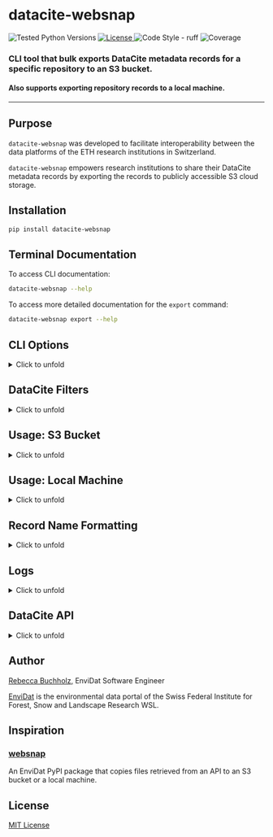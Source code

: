 # datacite-websnap

<div>
    <img alt="Tested Python Versions" src="https://img.shields.io/badge/python-3.11%20|%203.12%20|%203.13-blue">
    <a href="https://github.com/EnviDat/datacite-websnap/blob/main/LICENSE" target="_blank">
      <img alt="License" src="https://img.shields.io/pypi/l/websnap?color=%232780C1">
    </a>
    <img alt="Code Style - ruff" src="https://img.shields.io/badge/style-ruff-41B5BE?style=flat">
    <img alt="Coverage" src="https://gitlabext.wsl.ch/EnviDat/datacite-websnap/badges/main/coverage.svg">
</div>

### CLI tool that bulk exports DataCite metadata records for a specific repository to an S3 bucket. 
#### Also supports exporting repository records to a local machine.

---


## Purpose

`datacite-websnap` was developed to facilitate interoperability between the data platforms of the ETH research institutions in Switzerland. 

`datacite-websnap` empowers research institutions to share their DataCite metadata records by exporting the records to publicly accessible S3 cloud storage.  


## Installation

```bash
pip install datacite-websnap
```


## Terminal Documentation

To access CLI documentation:
```bash
datacite-websnap --help
```

To access more detailed documentation for the `export` command:
```bash
datacite-websnap export --help
```

## CLI Options

<details>
  <summary>Click to unfold</summary>

### Command: `export`

Bulk export DataCite XML metadata records that correspond to the records for a particular DataCite repository and/or DOI prefix.

The default behavior is to export DataCite XML records to an S3 bucket but command also supports exporting the records to a local machine.

| Option             | Default                    | Description                                                                                                                                                                                                                                                                                                                                           |
|--------------------|----------------------------|-------------------------------------------------------------------------------------------------------------------------------------------------------------------------------------------------------------------------------------------------------------------------------------------------------------------------------------------------------|
| `--doi-prefix`     | `None`                     | <ul><li>DataCite DOI prefix used to filter results</li><li>Accepts single or multiple prefix arguments</li><li>*Example*: `--doi-prefix 10.16904 --doi-prefix 10.25678`</li></ul>                                                                                                                                                                     |
| `--client-id`      | `None`                     | <ul><li>DataCite repository account ID used to filter results</li><li>*Example*: `--client-id ethz.wsl`</li></ul>                                                                                                                                                                                                                                     |
| `--destination`    | `S3`                       | <ul><li>Export destination for the DataCite XML records</li><li>`S3` (default) for an S3 bucket</li><li>`local` for local file system</li></ul>                                                                                                                                                                                                       |
| `--bucket`         | `None`                     | <ul><li>Name of S3 bucket that DataCite XML records (as S3 objects) will be written in</li><li>*Example*: `--bucket opendataswiss`</li><ul>                                                                                                                                                                                                           |
| `--key-prefix`     | `None`                     | <ul><li>Optional key prefix for objects in S3 bucket</li><li>If omitted then objects are written in S3 bucket without a prefix</li><li>*Example*: `--key-prefix wsl`</li></ul>                                                                                                                                                                        |
| `--directory-path` | `None`                     | <ul><li>Only used if exporting to `local` destination<li>Path of the local directory that DataCite XML records will be written in </li></ul>                                                                                                                                                                                                          |
| `--file-logs`      | `False`                    | <ul><li>Enables logging info messages and errors to a file log</li></ul>                                                                                                                                                                                                                                                                              |
| `--log-level`      | `INFO`                     | <ul><li>Level to use for logging if using `--file-logs` option</li><li>Default value is `INFO`</li><li>Valid logging levels are `DEBUG`, `INFO`, `WARNING`, `ERROR`, or `CRITICAL`</li><li><a href="https://docs.python.org/3/library/logging.html#logging-levels" target="_blank">Click here to learn more about Python logging levels</a></li></ul> |
| `--early-exit`     | `False`                    | <ul><li>If enabled then terminates program immediately after export error occurs</li><li>Default value is `False` (not enabled)</li><li>If `False` then only logs export error and continues to try to export other DataCite XML records returned by search query</li></ul>                                                                           |
| `--api-url`        | `https://api.datacite.org` | <ul><li>DataCite API base URL used for queries</li><li>[Can also be set using a DataCite API environment variable](#datacite-api)</li></ul>                                                                                                                                                                                                           |
| `--page-size`      | `250`                      | <ul><li>Number of records returned per page of DataCite API response using pagination</li><li>[Can also be set using a DataCite API environment variable](#datacite-api)</li></ul>                                                                                                                                                                    |

</details>

## DataCite Filters

<details>
  <summary>
  Click to unfold
  </summary>

Repository account ID and DOI prefix are the supported filters used to select DataCite records that will be exported. 

The filters can be applied for both S3 bucket and local machine usage.  

### Repository Account ID

_Please note that applying this filter will bulk export ALL records for the specified repository account ID!_

Repositories with records on DataCite each have their own DataCite repository account ID.

To confirm you have the correct repository ID you can call the [DataCite API client endpoint](https://support.datacite.org/reference/get_clients-id). 

If you do not know the repository ID but do know a specific DOI that belongs to the repository:
1. Navigate to [DataCite Commons](https://commons.datacite.org/)
2. Enter the DOI in the search box. For example: 10.16904/envidat.576
3. Click on the record and then click "Download Metadata", select "DataCite JSON"
4. The repository account ID is the value for `"clientId"`. For DOI 10.16904/envidat.576 the `"clientId"` value is `"ethz.wsl"`.

Example usage as a command line argument: `--client-id ethz.wsl`

### DOI Prefix

_Please note that applying this filter will bulk export ALL records for the specified DOI prefix!_

Records can also be exported by their DOI prefix. 

The `--doi-prefix` argument accepts single or multiple prefix arguments.

Example usage as a command line argument: `--doi-prefix 10.16904 --doi-prefix 10.25678`

It can also be combined with the `--client-id` argument.

</details>


## Usage: S3 Bucket

<details>
  <summary>
  Click to unfold
  </summary>

Utilizes the AWS SDK for Python (Boto3) to export DataCite XML metadata records for a specific repository and/or DOI prefix as objects in an S3 bucket. 

### Environment Variables 

The environment variables listed below are **required** to export records to an S3 bucket.

| Environment Variable    | Description                              |
|-------------------------|------------------------------------------|
| `ENDPOINT_URL`          | URL to use for the constructed S3 client |
| `AWS_ACCESS_KEY_ID`     | AWS access key ID                        |
| `AWS_SECRET_ACCESS_KEY` | AWS secret access key                    |


Supports setting environment variables in a `.env` file. 

The `.env` file **must** be located in the directory where the CLI is being executed.

For example, if you are running the program from `my-drive/cli-tools/datacite-websnap` then the `.env` file **must** be in that directory.

Example `.env` file:

```
ENDPOINT_URL=https://dreamycloud.com
AWS_ACCESS_KEY_ID=1234567abcdefg
AWS_SECRET_ACCESS_KEY=hijklmn1234567
```

### Examples

To export the records to an S3 bucket:
- `--bucket` option **must** be assigned to an existing S3 bucket

#### Basic Usage

- Return all DataCite records for the EnviDat repository (using client-id `ethz.wsl`)
- Write XML records to a bucket called "opendataswiss" 

```bash
datacite-websnap export --client-id ethz.wsl --bucket opendataswiss
```

#### Advanced Usage

- Return all DataCite records for the EnviDat repository (using client-id `ethz.wsl`)
- Write XML records to a bucket called "opendataswiss" 
- Use key prefix `wsl`
- Enable logging to a file

```bash
datacite-websnap export --client-id ethz.wsl --bucket opendataswiss --key-prefix wsl --file-logs
```

</details>



## Usage: Local Machine

<details>
  <summary>
  Click to unfold
  </summary>

Export DataCite XML metadata records for a specific repository and/or DOI prefix to a local machine. 

To write the records locally:
- `--destination` option **must** be assigned to `local`
- `--directory-path` option **must** be assigned to a local existing directory 

### Example

- Return all DataCite records for the EnviDat repository (using client-id `ethz.wsl`)
- Write XML records locally
- Write XML records to a directory called "opendata/wsl"

```bash
datacite-websnap export --client-id ethz.wsl --destination local --directory-path "opendata/wsl"
```

</details>


## Record Name Formatting

<details>
  <summary>
  Click to unfold
  </summary>

Exported DataCite XML records are assigned file names (or S3 keys) using the DOI that corresponds to the record.

- The "/" slash character that divides the DOI prefix and suffix are replaced with a "_" underscore character
- ".xml" is appended to the DOI as a file extension 

### Example

Record DOI: `10.16904/envidat.31`

File name (or S3 key) for exported record: `10.16904_envidat.31.xml`

</details>


## Logs

<details>
  <summary>
  Click to unfold
  </summary>

Info messages and errors are logged to the console.

Optionally log messages errors can be written to a file log called by default `"datacite-websnap.log"`.

To enable file logs the following option **must** be enabled: `--file-logs`

### Example   
```bash
datacite-websnap export --client-id ethz.wsl --bucket opendataswiss --file-logs            
```

### Environment Variables: Logs

Default environment variables are assigned in `config.py` for logging configuration.

To override the default environment variables related to logging the variables in the table below can be set in a `.env` file. 

`LOG_NAME` is the name of the file log (used if the `--file-logs` option is enabled).

<a href="https://docs.python.org/3/library/logging.html#logging.basicConfig" target="_blank">Python logging basic configuration documentation.</a>

| Environment Variable | Default                                                                               |
|----------------------|---------------------------------------------------------------------------------------|
| `LOG_NAME`           | `"datacite-websnap.log"`                                                              |
| `LOG_FORMAT`         | `"%(asctime)s \| %(levelname)s \| %(module)s.%(funcName)s:%(lineno)d \| %(message)s"` |
| `LOG_DATE_FORMAT`    | `"%Y-%m-%d %H:%M:%S"`                                                                 |


</details>


## DataCite API

<details>
  <summary>
  Click to unfold
  </summary>

`datacite-websnap` retrieves XML metadata records from the DataCite API.

Documentation for the DataCite API endpoints and pagination used in `datacite-websnap`:
- <a href="https://support.datacite.org/reference/get_dois" target="_blank">Return a list of DOIs</a>
- <a href="https://support.datacite.org/docs/pagination#method-2-cursor" target="_blank">Cursor-based pagination</a>
- <a href="https://support.datacite.org/reference/get_clients-id" target="_blank">Return a client (DataCite repository)</a>

### Environment Variables: DataCite API 

Default environment variables are assigned in `config.py` for DataCite API base URL, endpoints, page size and timeout.

To override the default environment variables related to DataCite the variables in the table below can be set in a `.env` file. 

| Environment Variable            | Default                    | Description                                                                                                      |
|---------------------------------|----------------------------|------------------------------------------------------------------------------------------------------------------|
| `TIMEOUT`                       | `32`                       | Timeout of API requests in seconds.                                                                              |
| `DATACITE_API_URL`              | `https://api.datacite.org` | DataCite base URL used for API requests.<br>Value is assigned as default to `--api-url` CLI option.              |
| `DATACITE_API_CLIENTS_ENDPOINT` | `/clients`                 | Endpoint used to retrieve client.                                                                                |
| `DATACITE_API_DOIS_ENDPOINT`    | `/dois`                    | Endpoint used to retrieve list of DOIs.                                                                          |
| `DATACITE_PAGE_SIZE`            | `250`                      | Number of DOIs retrieved per page using pagination.<br>Value is assigned as default to `--page-size` CLI option. |


</details>


## Author

<a href="http://www.linkedin.com/in/rebeccabuchholz" target="_blank">Rebecca Buchholz,</a> 
EnviDat Software Engineer

<a href="https://www.envidat.ch" target="_blank">EnviDat</a> is the environmental data 
portal of the Swiss Federal Institute for Forest, Snow and Landscape Research WSL. 


## Inspiration

<h3><a href="https://pypi.org/project/websnap" target="_blank">websnap</a></h3>

An EnviDat PyPI package that copies files retrieved from an API to an S3 bucket or a local machine.

## License

<a href="https://github.com/EnviDat/datacite-websnap/blob/main/LICENSE" target="_blank">MIT License</a>